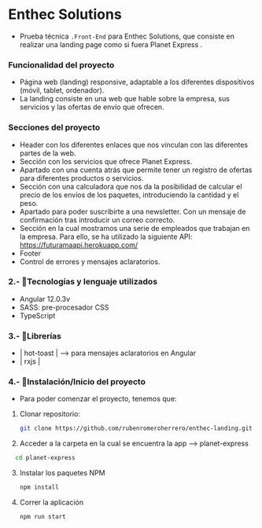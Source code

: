 # **Enthec Solutions**

- Prueba técnica `.Front-End` para Enthec Solutions, que consiste en realizar una landing page como si fuera Planet Express .

### Funcionalidad del proyecto

- Página web (landing) responsive, adaptable a los diferentes dispositivos (móvil, tablet, ordenador).
- La landing consiste en una web que hable sobre la empresa, sus servicios y las ofertas de envío que ofrecen.

### Secciones del proyecto

- Header con los diferentes enlaces que nos vinculan con las diferentes partes de la web.
- Sección con los servicios que ofrece Planet Express.
- Apartado con una cuenta atrás que permite tener un registro de ofertas para diferentes productos o servicios.
- Sección con una calculadora que nos da la posibilidad de calcular el precio de los envíos de los paquetes,
  introduciendo la cantidad y el peso.
- Apartado para poder suscribirte a una newsletter. Con un mensaje de confirmación tras introducir un correo correcto.
- Sección en la cual mostramos una serie de empleados que trabajan en la empresa. Para ello, se ha utilizado
  la siguiente API: https://futuramaapi.herokuapp.com/
- Footer
- Control de errores y mensajes aclaratorios.

### 2.- 📣Tecnologías y lenguaje utilizados

- Angular 12.0.3v
- SASS: pre-procesador CSS
- TypeScript

### 3.- 📂Librerías

- | hot-toast | --> para mensajes aclaratorios en Angular
- | rxjs |

### 4.- 🔧Instalación/Inicio del proyecto

- Para poder comenzar el proyecto, tenemos que:

1. Clonar repositorio:
   ```sh
   git clone https://github.com/rubenromeroherrero/enthec-landing.git
   ```
2. Acceder a la carpeta en la cual se encuentra la app --> planet-express

```sh
  cd planet-express
```

3. Instalar los paquetes NPM
   ```sh
   npm install
   ```
4. Correr la aplicación
   ```sh
   npm run start
   ```

